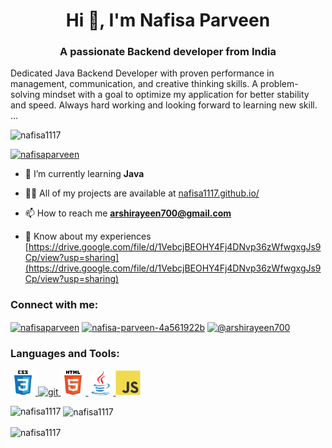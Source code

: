 <h1 align="center">Hi 👋, I'm Nafisa Parveen</h1>
<h3 align="center">A passionate Backend developer from India</h3>
Dedicated Java Backend Developer with proven performance in management, communication, and creative thinking skills. A problem-solving mindset with a goal to optimize my application for better stability and speed. Always hard working and looking forward to learning new skill.
...



<p align="left"> <img src="https://komarev.com/ghpvc/?username=nafisa1117&label=Profile%20views&color=0e75b6&style=flat" alt="nafisa1117" /> </p>

<p align="left"> <a href="https://twitter.com/nafisaparveen" target="blank"><img src="https://img.shields.io/twitter/follow/nafisaparveen?logo=twitter&style=for-the-badge" alt="nafisaparveen" /></a> </p>

- 🌱 I’m currently learning **Java**

- 👨‍💻 All of my projects are available at [nafisa1117.github.io/](nafisa1117.github.io/)

- 📫 How to reach me **arshirayeen700@gmail.com**

- 📄 Know about my experiences [https://drive.google.com/file/d/1VebcjBEOHY4Fj4DNvp36zWfwgxgJs9Cp/view?usp=sharing](https://drive.google.com/file/d/1VebcjBEOHY4Fj4DNvp36zWfwgxgJs9Cp/view?usp=sharing)

<h3 align="left">Connect with me:</h3>
<p align="left">
<a href="https://twitter.com/nafisaparveen" target="blank"><img align="center" src="https://raw.githubusercontent.com/rahuldkjain/github-profile-readme-generator/master/src/images/icons/Social/twitter.svg" alt="nafisaparveen" height="30" width="40" /></a>
<a href="https://linkedin.com/in/nafisa-parveen-4a561922b" target="blank"><img align="center" src="https://raw.githubusercontent.com/rahuldkjain/github-profile-readme-generator/master/src/images/icons/Social/linked-in-alt.svg" alt="nafisa-parveen-4a561922b" height="30" width="40" /></a>
<a href="https://www.hackerrank.com/@arshirayeen700" target="blank"><img align="center" src="https://raw.githubusercontent.com/rahuldkjain/github-profile-readme-generator/master/src/images/icons/Social/hackerrank.svg" alt="@arshirayeen700" height="30" width="40" /></a>
</p>



<h3 align="left">Languages and Tools:</h3>
<p align="left"> <a href="https://www.w3schools.com/css/" target="_blank" rel="noreferrer"> <img src="https://raw.githubusercontent.com/devicons/devicon/master/icons/css3/css3-original-wordmark.svg" alt="css3" width="40" height="40"/> </a> <a href="https://git-scm.com/" target="_blank" rel="noreferrer"> <img src="https://www.vectorlogo.zone/logos/git-scm/git-scm-icon.svg" alt="git" width="40" height="40"/> </a> <a href="https://www.w3.org/html/" target="_blank" rel="noreferrer"> <img src="https://raw.githubusercontent.com/devicons/devicon/master/icons/html5/html5-original-wordmark.svg" alt="html5" width="40" height="40"/> </a> <a href="https://www.java.com" target="_blank" rel="noreferrer"> <img src="https://raw.githubusercontent.com/devicons/devicon/master/icons/java/java-original.svg" alt="java" width="40" height="40"/> </a> <a href="https://developer.mozilla.org/en-US/docs/Web/JavaScript" target="_blank" rel="noreferrer"> <img src="https://raw.githubusercontent.com/devicons/devicon/master/icons/javascript/javascript-original.svg" alt="javascript" width="40" height="40"/> </a> </p>

<p><img align="left" src="https://github-readme-stats.vercel.app/api/top-langs?username=nafisa1117&show_icons=true&locale=en&layout=compact" alt="nafisa1117" /></p>

<p>&nbsp;<img align="center" src="https://github-readme-stats.vercel.app/api?username=nafisa1117&show_icons=true&locale=en" alt="nafisa1117" /></p>

<p><img align="center" src="https://github-readme-streak-stats.herokuapp.com/?user=nafisa1117&" alt="nafisa1117" /></p>












